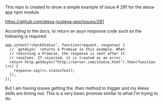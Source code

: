 This repo is created to show a simple example of issue # 281 for the alexa-app npm module

https://github.com/alexa-js/alexa-app/issues/281

According to the docs, to return an asyn response code such as the following is required:

```
app.intent("checkStatus", function(request, response) {
  // `getAsync` returns a Promise in this example. When 
  // returning a Promise, the response is sent after it 
  // resolves. If rejected, it is treated as an error. 
  return http.getAsync("http://server.com/status.html").then(function (rc) {
    response.say(rc.statusText);
  });
});
```

But I am having issues getting the .then method to trigger and my Alexa skills are timing out. This is a very basic promise similar to what I'm trying to do.